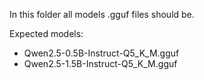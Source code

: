 In this folder all models .gguf files should be.

Expected models:
- Qwen2.5-0.5B-Instruct-Q5_K_M.gguf
- Qwen2.5-1.5B-Instruct-Q5_K_M.gguf